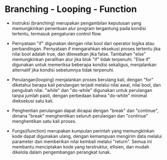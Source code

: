 # Branching - Looping - Function

- Instruksi (branching) merupakan pengambilan keputusan yang memungkinkan penentuan alur program tergantung pada kondisi tertentu, termasuk pengaturan control flow.

- Pernyataan "if" digunakan dengan nilai bool dari operator logika atau perbandingan. Pernyataan if mengarahkan eksekusi proses tertentu jika nilai bool adalah true, dan dilewatkan jika false. Tambahan "else" memungkinkan peralihan alur jika blok "if" tidak terpenuhi. "Else if" digunakan untuk memeriksa beberapa kondisi sekaligus, menjalankan alternatif jika kondisi sebelumnya tidak terpenuhi.

- Perulangan(looping) menjalankan proses berulang kali, dengan "for" diketahui berapa kali perulangan terjadi melalui nilai awal, nilai bool, dan pengubah nilai. "while" dan "do-while" digunakan untuk perulangan tanpa jumlah pasti, dengan perbedaan bahwa "do-while" minimal dieksekusi satu kali.

- Penghentian perulangan dapat dicapai dengan "break" dan "continue", dimana "break" menghentikan seluruh perulangan dan "continue" menghentikan satu kali proses.

- Fungsi(function) merupakan kumpulan perintah yang memungkinkan kode dapat digunakan ulang, dengan kemampuan mengirim data melalui parameter dan memberikan nilai kembali melalui "return". Semua ini membantu menciptakan kode yang terstruktur, efisien, dan mudah dikelola dalam pengembangan perangkat lunak.
